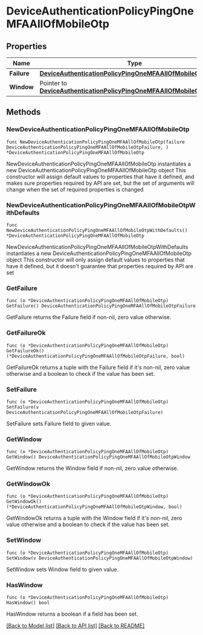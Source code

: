 # DeviceAuthenticationPolicyPingOneMFAAllOfMobileOtp

## Properties

Name | Type | Description | Notes
------------ | ------------- | ------------- | -------------
**Failure** | [**DeviceAuthenticationPolicyPingOneMFAAllOfMobileOtpFailure**](DeviceAuthenticationPolicyPingOneMFAAllOfMobileOtpFailure.md) |  | 
**Window** | Pointer to [**DeviceAuthenticationPolicyPingOneMFAAllOfMobileOtpWindow**](DeviceAuthenticationPolicyPingOneMFAAllOfMobileOtpWindow.md) |  | [optional] 

## Methods

### NewDeviceAuthenticationPolicyPingOneMFAAllOfMobileOtp

`func NewDeviceAuthenticationPolicyPingOneMFAAllOfMobileOtp(failure DeviceAuthenticationPolicyPingOneMFAAllOfMobileOtpFailure, ) *DeviceAuthenticationPolicyPingOneMFAAllOfMobileOtp`

NewDeviceAuthenticationPolicyPingOneMFAAllOfMobileOtp instantiates a new DeviceAuthenticationPolicyPingOneMFAAllOfMobileOtp object
This constructor will assign default values to properties that have it defined,
and makes sure properties required by API are set, but the set of arguments
will change when the set of required properties is changed

### NewDeviceAuthenticationPolicyPingOneMFAAllOfMobileOtpWithDefaults

`func NewDeviceAuthenticationPolicyPingOneMFAAllOfMobileOtpWithDefaults() *DeviceAuthenticationPolicyPingOneMFAAllOfMobileOtp`

NewDeviceAuthenticationPolicyPingOneMFAAllOfMobileOtpWithDefaults instantiates a new DeviceAuthenticationPolicyPingOneMFAAllOfMobileOtp object
This constructor will only assign default values to properties that have it defined,
but it doesn't guarantee that properties required by API are set

### GetFailure

`func (o *DeviceAuthenticationPolicyPingOneMFAAllOfMobileOtp) GetFailure() DeviceAuthenticationPolicyPingOneMFAAllOfMobileOtpFailure`

GetFailure returns the Failure field if non-nil, zero value otherwise.

### GetFailureOk

`func (o *DeviceAuthenticationPolicyPingOneMFAAllOfMobileOtp) GetFailureOk() (*DeviceAuthenticationPolicyPingOneMFAAllOfMobileOtpFailure, bool)`

GetFailureOk returns a tuple with the Failure field if it's non-nil, zero value otherwise
and a boolean to check if the value has been set.

### SetFailure

`func (o *DeviceAuthenticationPolicyPingOneMFAAllOfMobileOtp) SetFailure(v DeviceAuthenticationPolicyPingOneMFAAllOfMobileOtpFailure)`

SetFailure sets Failure field to given value.


### GetWindow

`func (o *DeviceAuthenticationPolicyPingOneMFAAllOfMobileOtp) GetWindow() DeviceAuthenticationPolicyPingOneMFAAllOfMobileOtpWindow`

GetWindow returns the Window field if non-nil, zero value otherwise.

### GetWindowOk

`func (o *DeviceAuthenticationPolicyPingOneMFAAllOfMobileOtp) GetWindowOk() (*DeviceAuthenticationPolicyPingOneMFAAllOfMobileOtpWindow, bool)`

GetWindowOk returns a tuple with the Window field if it's non-nil, zero value otherwise
and a boolean to check if the value has been set.

### SetWindow

`func (o *DeviceAuthenticationPolicyPingOneMFAAllOfMobileOtp) SetWindow(v DeviceAuthenticationPolicyPingOneMFAAllOfMobileOtpWindow)`

SetWindow sets Window field to given value.

### HasWindow

`func (o *DeviceAuthenticationPolicyPingOneMFAAllOfMobileOtp) HasWindow() bool`

HasWindow returns a boolean if a field has been set.


[[Back to Model list]](../README.md#documentation-for-models) [[Back to API list]](../README.md#documentation-for-api-endpoints) [[Back to README]](../README.md)


